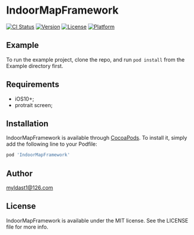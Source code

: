 # IndoorMapFramework

[![CI Status](https://img.shields.io/travis/641540230@qq.com/IndoorMapFramework.svg?style=flat)](https://travis-ci.org/641540230@qq.com/IndoorMapFramework)
[![Version](https://img.shields.io/cocoapods/v/IndoorMapFramework.svg?style=flat)](https://cocoapods.org/pods/IndoorMapFramework)
[![License](https://img.shields.io/cocoapods/l/IndoorMapFramework.svg?style=flat)](https://cocoapods.org/pods/IndoorMapFramework)
[![Platform](https://img.shields.io/cocoapods/p/IndoorMapFramework.svg?style=flat)](https://cocoapods.org/pods/IndoorMapFramework)

## Example

To run the example project, clone the repo, and run `pod install` from the Example directory first.

## Requirements
* iOS10+;
* protrait screen;

## Installation

IndoorMapFramework is available through [CocoaPods](https://cocoapods.org). To install
it, simply add the following line to your Podfile:

```ruby
pod 'IndoorMapFramework'
```

## Author

myldast1@126.com

## License

IndoorMapFramework is available under the MIT license. See the LICENSE file for more info.
